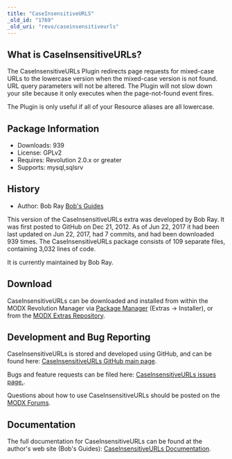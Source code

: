 ```yaml
---
title: "CaseInsensitiveURLS"
_old_id: "1769"
_old_uri: "revo/caseinsensitiveurls"
---
```


## What is CaseInsensitiveURLs?

The CaseInsensitiveURLs Plugin redirects page requests for mixed-case URLs to the lowercase version when the mixed-case version is not found. URL query parameters will not be altered. The Plugin will not slow down your site because it only executes when the page-not-found event fires.

The Plugin is only useful if all of your Resource aliases are all lowercase.

## Package Information

- Downloads: 939
- License: GPLv2
- Requires: Revolution 2.0.x or greater
- Supports: mysql,sqlsrv

## History

- Author: Bob Ray [Bob's Guides](https://bobsguides.com)

 This version of the CaseInsensitiveURLs extra was developed by Bob Ray. It was first posted to GitHub on Dec 21, 2012. As of Jun 22, 2017 it had been last updated on Jun 22, 2017, had 7 commits, and had been downloaded 939 times. The CaseInsensitiveURLs package consists of 109 separate files, containing 3,032 lines of code.

It is currently maintained by Bob Ray.

## Download

 CaseInsensitiveURLs can be downloaded and installed from within the MODX Revolution Manager via [Package Manager](developing-in-modx/advanced-development/package-management "Package Manager") (Extras -> Installer), or from the [MODX Extras Repository](https://modx.com/extras/package/caseinsensitiveurls).

## Development and Bug Reporting 

 CaseInsensitiveURLs is stored and developed using GitHub, and can be found here: [CaseInsensitiveURLs GitHub main page](https://github.com/BobRay/CaseInsensitiveURLs).

 Bugs and feature requests can be filed here: [CaseInsensitiveURLs issues page.](https://github.com/BobRay/CaseInsensitiveURLs/issues).

Questions about how to use CaseInsensitiveURLs should be posted on the [MODX Forums](https://forums.modx.com).

## Documentation

 The full documentation for CaseInsensitiveURLs can be found at the author's web site (Bob's Guides): [CaseInsensitiveURLs Documentation](https://bobsguides.com/caseinsensitiveurls.html).